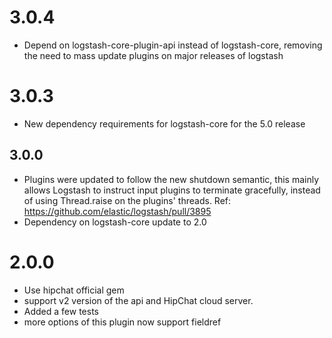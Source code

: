 # 3.0.4
  - Depend on logstash-core-plugin-api instead of logstash-core, removing the need to mass update plugins on major releases of logstash
# 3.0.3
  - New dependency requirements for logstash-core for the 5.0 release
## 3.0.0
 - Plugins were updated to follow the new shutdown semantic, this mainly allows Logstash to instruct input plugins to terminate gracefully, 
   instead of using Thread.raise on the plugins' threads. Ref: https://github.com/elastic/logstash/pull/3895
 - Dependency on logstash-core update to 2.0

# 2.0.0
- Use hipchat official gem
- support v2 version of the api and HipChat cloud server.
- Added a few tests
- more options of this plugin now support fieldref
